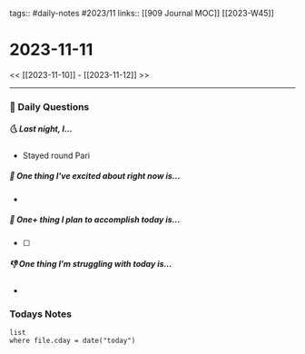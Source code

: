 tags:: #daily-notes #2023/11 
links:: [[909 Journal MOC]] [[2023-W45]]
# 2023-11-11

<< [[2023-11-10]] - [[2023-11-12]] >>

---
### 📅 Daily Questions
##### 🌜 Last night, I...
- Stayed round Pari

##### 🙌 One thing I've excited about right now is...
- 

##### 🚀 One+ thing I plan to accomplish today is...
- [ ] 

##### 👎 One thing I'm struggling with today is...
- 

### Todays Notes
```dataview
list 
where file.cday = date("today")
```